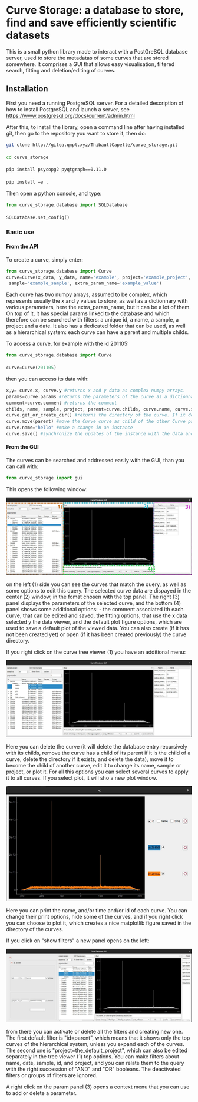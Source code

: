 
# Curve Storage: a database to store, find and save efficiently scientific datasets

This is a small python library made to interact with a PostGreSQL database server, used to store the metadatas of some curves that are stored somewhere. It comprises a GUI that allows easy visualisation, filtered search, fitting and deletion/editing of curves. 

## Installation

First you need a running PostgreSQL server. For a detailed description of how to install PostgreSQL and launch a server, see https://www.postgresql.org/docs/current/admin.html


After this, to install the library, open a command line after having installed git, then go to the repository you want to store it, then do: 

```bash
git clone http://gitea.qmpl.xyz/ThibaultCapelle/curve_storage.git 

cd curve_storage 

pip install psycopg2 pyqtgraph==0.11.0 

pip install –e . 
```
 Then open a python console, and type: 
```python
from curve_storage.database import SQLDatabase 

SQLDatabase.set_config() 
```

### Basic use

#### From the API
To create a curve, simply enter:
```python
from curve_storage.database import Curve
curve=Curve(x_data, y_data, name='example', project='example_project',
 sample='example_sample', extra_param_name='example_value')
```
 
Each curve has two numpy arrays, assumed to be complex, which represents usually the x and y values to store, as well as a dictionnary with various parameters, here the extra_param_name, but it can be a lot of them. On top of it, it has special params linked to the database and which therefore can be searched with filters: a unique id, a name, a sample, a project and a date. It also has a dedicated folder that can be used, as well as a hierarchical system: each curve can have a parent and multiple childs.

To access a curve, for example with the id 201105: 
```python
from curve_storage.database import Curve 

curve=Curve(201105)
```

then you can access its data with:


```python
x,y= curve.x, curve.y #returns x and y data as complex numpy arrays.
params=curve.params #returns the parameters of the curve as a dictionnary
comment=curve.comment #returns the comment
childs, name, sample, project, parent=curve.childs, curve.name, curve.sample, curve.project #returns the childs, name, sample, project, parent of the curve
curve.get_or_create_dir() #returns the directory of the curve. If it does not exist yet, create it
curve.move(parent) #move the Curve curve as child of the other Curve parent
curve.name="hello" #make a change in an instance
curve.save() #synchronize the updates of the instance with the data and database
```

#### From the GUI
The curves can be searched and addressed easily with the GUI, than you can call with:
```python
from curve_storage import gui
 ```
 This opens the following window:
 <p>
    <a >
        <img src="./doc/pictures/GUI.jpg">
    </a>
</p>

on the left (1) side you can see the curves that match the query, as well as some options to edit this query. The selected curve data are dispayed in the center (2) window, in the fomat chosen with the top panel. The right (3) panel displays the parameters of the selected curve, and the bottom (4) panel shows some additional options: - the comment associated ith each curve, that can be edited and saved, the fitting options, that use the x data selected y the data viewer, and the default plot figure options, which are used to save a default plot of the viewed data. You can also create (if it has not been created yet) or open (if it has been created previously) the curve directory.

If you right click on the curve tree viewer (1) you have an additional menu:
 <p>
    <a >
        <img src="./doc/pictures/GUI_menu1.jpg">
    </a>
</p>

Here you can delete the curve (it will delete the database entry recursively with its childs, remove the curve has a child of its parent if it is the child of a curve, delete the directory if it exists, and delete the data), move it to become the child of another curve, edit it to change its name, sample or project, or plot it. For all this options you can select several curves to apply it to all curves. If you select plot, it will sho a new plot window.

<p>
    <a >
        <img src="./doc/pictures/plot_figure_options.jpg">
    </a>
</p>

Here you can print the name, and/or time and/or id of each curve. You can change their print options, hide some of the curves, and if you right click you can choose to plot it, which creates a nice matplotlib figure saved in the directory of the curves.

If you click on "show filters" a new panel opens on the left:

<p>
    <a >
        <img src="./doc/pictures/filters_edit.jpg">
    </a>
</p>

from there you can activate or delete all the filters and creating new one. The first default filter is "id=parent", which means that it shows only the top curves of the hierarchical system, unless you expand each of the curves. The second one is "project=the_default_project", which can also be edited separately in the tree viewer (1) top options. You can make filters about name, date, sample, id, and project, and you can relate them to the query with the right succession of "AND" and "OR" booleans. The deactivated filters or groups of filters are ignored.

A right click on the param panel (3) opens a context menu that you can use to add or delete a parameter.
